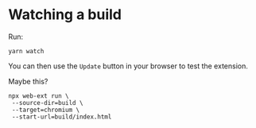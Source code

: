 # Watching a build

Run:

`yarn watch`

You can then use the `Update` button in your browser to test the extension.

Maybe this?

```
npx web-ext run \
 --source-dir=build \
 --target=chromium \
 --start-url=build/index.html
```
